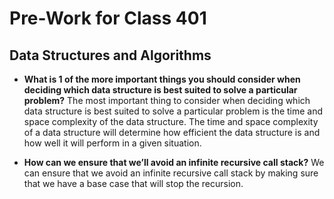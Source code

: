 # Pre-Work for Class 401

## Data Structures and Algorithms

* **What is 1 of the more important things you should consider when deciding which data structure is best suited to solve a particular problem?**
The most important thing to consider when deciding which data structure is best suited to solve a particular problem is the time and space complexity of the data structure. The time and space complexity of a data structure will determine how efficient the data structure is and how well it will perform in a given situation.

* **How can we ensure that we’ll avoid an infinite recursive call stack?**
We can ensure that we avoid an infinite recursive call stack by making sure that we have a base case that will stop the recursion.
